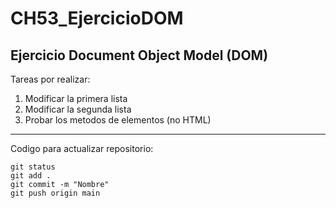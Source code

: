 # CH53_EjercicioDOM
## Ejercicio Document Object Model (DOM)

Tareas por realizar:

1. Modificar la primera lista
2. Modificar la segunda lista
3. Probar los metodos de elementos (no HTML)

---

Codigo para actualizar repositorio:
```
git status
git add .
git commit -m "Nombre"
git push origin main
```